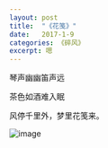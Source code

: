 ```yaml
---
layout: post
title:  "《花笺》"
date:   2017-1-9
categories: 《碎风》
excerpt: 嗯
---
```


<audio src="http://link.hhtjim.com/163/429210276.mp3" autoplay="true" loop="true"></audio>

琴声幽幽笛声远

茶色如酒难入眠

风停千里外，梦里花笺来。

![image](http://p1.bqimg.com/1949/f85934dddd997234.jpg)
